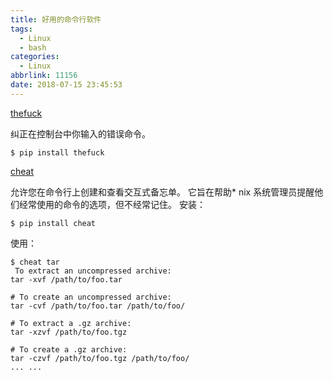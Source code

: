 ```yaml
---
title: 好用的命令行软件
tags:
  - Linux
  - bash
categories:
  - Linux
abbrlink: 11156
date: 2018-07-15 23:45:53
---
```


[thefuck](https://github.com/nvbn/thefuck)

纠正在控制台中你输入的错误命令。

```shell
$ pip install thefuck
```

<!-- more -->

[cheat](https://github.com/chrisallenlane/cheat)

允许您在命令行上创建和查看交互式备忘单。 它旨在帮助\* nix 系统管理员提醒他们经常使用的命令的选项，但不经常记住。
安装：

```shell
$ pip install cheat
```

使用：

```shell
$ cheat tar
 To extract an uncompressed archive:
tar -xvf /path/to/foo.tar

# To create an uncompressed archive:
tar -cvf /path/to/foo.tar /path/to/foo/

# To extract a .gz archive:
tar -xzvf /path/to/foo.tgz

# To create a .gz archive:
tar -czvf /path/to/foo.tgz /path/to/foo/
... ...
```
